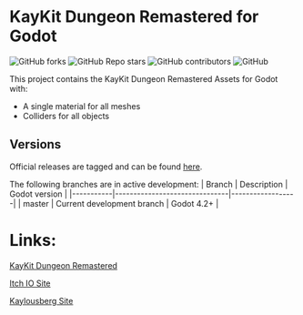 # KayKit Dungeon Remastered for Godot

![GitHub forks](https://img.shields.io/github/forks/Malcolmnixon/KayKitDungeon?style=plastic)
![GitHub Repo stars](https://img.shields.io/github/stars/Malcolmnixon/KayKitDungeon?style=plastic)
![GitHub contributors](https://img.shields.io/github/contributors/Malcolmnixon/KayKitDungeon?style=plastic)
![GitHub](https://img.shields.io/github/license/Malcolmnixon/KayKitDungeon?style=plastic)


This project contains the KayKit Dungeon Remastered Assets for Godot with:

- A single material for all meshes
- Colliders for all objects


## Versions

Official releases are tagged and can be found [here](https://github.com/Malcolmnixon/KayKitDungeon/releases).

The following branches are in active development:
|  Branch   |  Description                  |  Godot version   |
|-----------|-------------------------------|------------------|
|  master   | Current development branch    |  Godot 4.2+ |


# Links:

[KayKit Dungeon Remastered](https://godotengine.org/asset-library/asset/2126)

[Itch IO Site](https://kaylousberg.itch.io/kaykit-dungeon-remastered)

[Kaylousberg Site](https://kaylousberg.com/game-assets/dungeon-remastered)
